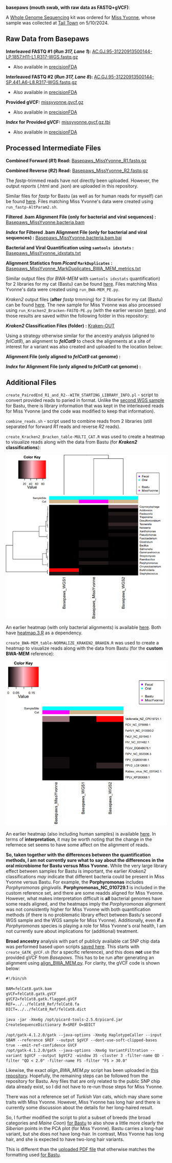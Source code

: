 **basepaws (mouth swab, with raw data as FASTQ+gVCF)**:

A [Whole Genome Sequencing](https://basepaws.com/products/whole-genome-sequencing?variant=41082749976773) kit was ordered for [Miss Yvonne](https://www.petfinder.com/cat/miss-yvonne-71559819/ca/los-angeles/kitten-rescue-ca55/), whose sample was collected at [Tail Town](https://www.tailtowncats.com/) on 5/10/2024.

## Raw Data from Basepaws

**Interleaved FASTQ #1 (*Run 317, Lane 1*):** [AC.GJ.95-31220913500144-LP.1857.H11-L1.R317-WGS.fastq.gz](https://storage.googleapis.com/miss-yvonne-cat-genome/AC.GJ.95-31220913500144-LP.1857.H11-L1.R317-WGS.fastq.gz)
 - Also available in [precisionFDA](https://precision.fda.gov/home/files/file-GqVf1J805PZb38VJK1y69f5Z-2)

**Interleaved FASTQ #2 (*Run 317, Lane 8*):** [AC.GJ.95-31220913500144-SP.441.A6-L8.R317-WGS.fastq.gz](https://storage.googleapis.com/miss-yvonne-cat-genome/AC.GJ.95-31220913500144-SP.441.A6-L8.R317-WGS.fastq.gz)
 - Also available in [precisionFDA](https://precision.fda.gov/home/files/file-GqVbVp80xxvXVk3k5yy8G3yz-2)

**Provided gVCF:** [missyvonne.gvcf.gz](https://storage.googleapis.com/miss-yvonne-cat-genome/missyvonne.gvcf.gz)
 - Also available in [precisionFDA](https://precision.fda.gov/home/files/file-GqVf1f80bfGGXQ31PygFb6jB-2)

***Index* for Provided gVCF:** [missyvonne.gvcf.gz.tbi](https://storage.googleapis.com/miss-yvonne-cat-genome/missyvonne.gvcf.gz.tbi)
 - Also available in [precisionFDA](https://precision.fda.gov/home/files/file-GqVf1f0007qFQ4Kgkgq4BKyy-2)

## Processed Intermediate Files

**Combined Forward (*R1*) Read:** [Basepaws_MissYvonne_R1.fastq.gz](https://storage.googleapis.com/miss-yvonne-cat-genome/Basepaws_MissYvonne_R1.fastq.gz)

**Combined Reverse (*R2*) Read:** [Basepaws_MissYvonne_R2.fastq.gz](https://storage.googleapis.com/miss-yvonne-cat-genome/Basepaws_MissYvonne_R2.fastq.gz)

The *fastp*-trimmed reads have not directly been uploaded.  However, the output *reports* (.html and .json) are uploaded in this repository.

Similar files for *fastp* for Bastu (as well as for human reads for myself) can be found [here](https://github.com/cwarden45/Bastu_Cat_Genome/tree/master/Basepaws_Notes/Reformat_Basepaws_WGS2_and_Combine/fastp_results).  Files matching Miss Yvonne's data were created using `run_fastp-AltParam2.sh`.

**Filtered .bam Alignment File (only for bacterial and viral sequences) :** [Basepaws_MissYvonne.bacteria.bam](https://storage.googleapis.com/miss-yvonne-cat-genome/Basepaws_MissYvonne.bacteria.bam)

***Index* for Filtered .bam Alignment File (only for bacterial and viral sequences) :** [Basepaws_MissYvonne.bacteria.bam.bai](https://storage.googleapis.com/miss-yvonne-cat-genome/Basepaws_MissYvonne.bacteria.bam.bai)

**Bacterial and Viral Quantification using `samtools idxstats` :** [Basepaws_MissYvonne_idxstats.txt](https://storage.googleapis.com/miss-yvonne-cat-genome/Basepaws_MissYvonne_idxstats.txt)

**Alignment Statistics from *Picard* `MarkDuplicates` :** [Basepaws_MissYvonne_MarkDuplicates_BWA_MEM_metrics.txt](https://storage.googleapis.com/miss-yvonne-cat-genome/Basepaws_MissYvonne_MarkDuplicates_BWA_MEM_metrics.txt)

Similar output files (for *BWA-MEM* with `samtools idxstats` quantification) for 2 libraries for my cat (Bastu) can be found [here](https://github.com/cwarden45/Bastu_Cat_Genome/tree/master/Basepaws_Notes/Reformat_Basepaws_WGS2_and_Combine/Additional_Alignments/Extended_Reference-2024).  Files matching Miss Yvonne's data were created using `run_BWA-MEM_PE.py`.

*Kraken2* output files (**after** *fastp* trmming) for 2 libraries for my cat (Bastu) can be found [here](https://github.com/cwarden45/Bastu_Cat_Genome/tree/master/Basepaws_Notes/Reformat_Basepaws_WGS2_and_Combine/fastp_results/Kraken-OUT).  The new sample for Miss Yvonne was also processed using `run_Kracken2_Bracken-FASTQ-PE.py` (with the earlier version [here](https://github.com/cwarden45/Bastu_Cat_Genome/blob/master/Basepaws_Notes/Reformat_Basepaws_WGS2_and_Combine/fastp_results/run_Kracken2_Bracken-FASTQ-PE.py)), and those results are saved within the following folder in this repository:

***Kraken2* Classification Files (folder) :** [Kraken-OUT](https://github.com/cwarden45/MissYvonne_Cat_Genome/tree/main/Kraken-OUT)

Using a strategy otherwise similar for the ancestry analysis (aligned to *felCat8*), an alignment to ***felCat9*** to check the alignments at a site of interest for a variant was also created and uploaded to the location below:

**Alignment File (only aligned to *felCat9* cat genome) :**

***Index* for Alignment File (only aligned to *felCat9* cat genome) :**

## Additional Files

`create_PairedEnd_R1_and_R2--WITH_STARTING_LIBRARY_INFO.pl` - script to convert provided reads to paried in format.  Unlike the [second WGS sample](https://github.com/cwarden45/Bastu_Cat_Genome/blob/master/Basepaws_Notes/Reformat_Basepaws_WGS2_and_Combine/create_PairedEnd_R1_and_R2.pl) for Bastu, there is library information that was kept in the interleaved reads for Miss Yvonne (and the code was modified to keep that information).

`combine_reads.sh` - script used to combine reads from 2 libraries (still separated for forward *R1* reads and reverse *R2* reads).

`create_Kracken2_Bracken_table-MULTI_CAT.R` was used to create a heatmap to visualize reads along with the data from Bastu (for ***Kraken2* classifications**):

![fastp-filtered assignments](Oral3_FILTERED_Braken_genera-heatmap_quantified-TOP20.PNG "Kraken2 assignments")

An earlier heatmap (with only bacterial alignments) is available [here](https://github.com/cwarden45/Bastu_Cat_Genome/blob/master/Basepaws_Notes/Reformat_Basepaws_WGS2_and_Combine/fastp_results/Oral6SUB3_FILTERED_Braken_genera-heatmap_quantified-TOP20.PNG).  Both have [heatmap.3.R](https://github.com/obigriffith/biostar-tutorials/blob/master/Heatmaps/heatmap.3.R) as a dependency.

`create_BWA-MEM_table-NORMALIZE_KRAKEN2_BRAKEN.R` was used to create a heatmap to visualize reads along with the data from Bastu (for the **custom BWA-MEM** reference):

![BWA-MEM Adjusted Counts, Normalied by Kraken2/Braken Non-Host Counts](n3_Oral_BWA-MEM-heatmap.PNG "BWA-MEM Adjusted Counts, Normalied by Kraken2/Braken Non-Host Counts")

An earlier heatmap (also including human samples) is available [here](https://github.com/cwarden45/Bastu_Cat_Genome/blob/master/Basepaws_Notes/Reformat_Basepaws_WGS2_and_Combine/Additional_Alignments/n6_Oral_Bowtie2-heatmap.PNG).  In terms of **interpretation**, it may be worth noting that the change in the refernece set seems to have some affect on the alignment of reads.

**So, taken together with the differences between the quantification methods, I am not currently sure what to say about the differences in the oral microbiome for Bastu versus Miss Yvonne.**  While the very large library effect between samples for Bastu is important, the earlier *Kraken2* classifications *may* indicate that different bacteria could be present in Miss Yvonne versus Bastu.  For example, the **Porphyromonas** includes *Porphyromonas gingivalis*.  **Porphyromonas_NC_010729.1** is included in the custom reference set, and there are some readds aligned for Miss Yvonne.  However, what makes interpretation difficult is **all** bacterial genomes have some reads aligned, and the heatmaps imply the *Porphyromonas* alignment was not consistently higher for Miss Yvonne with both quantification methods (if there is no problematic library effect between Bastu's second WGS sample and the WGS sample for Miss Yvonne).  Additionally, even **if** a *Porphyromonas* species is playing a role for Miss Yvonne's oral health, I am not currently sure about implications for (additional) treatment.

**Broad ancestry** analysis with part of publicly available cat SNP chip data was performed based upon scripts [saved here](https://github.com/cwarden45/Bastu_Cat_Genome/tree/master/Basepaws_Notes/ADMIXTURE%2BRFMix_ReAnalysis_with_Gandolfi-SNP-chip).  This starts with `create_GATK_gVCF.sh` (for a specific reference), and this does **not** use the provided gVCF from *Basepaws*.  This has to be run after generating an alignment using [align_BWA_MEM.py](https://github.com/cwarden45/Bastu_Cat_Genome/blob/master/Basepaws_Notes/align_BWA_MEM.py).  For clarity, the gVCF code is shown below:

```
#!/bin/sh

BAM=felCat8.gatk.bam
gVCF=felCat8.gatk.gVCF
gVCF2=felCat8.gatk.flagged.gVCF
REF=../../felCat8_Ref/felCat8.fa
DICT=../../felCat8_Ref/felCat8.dict

java -jar -Xmx6g /opt/picard-tools-2.5.0/picard.jar CreateSequenceDictionary R=$REF O=$DICT

/opt/gatk-4.1.2.0/gatk --java-options -Xmx6g HaplotypeCaller --input $BAM --reference $REF --output $gVCF --dont-use-soft-clipped-bases true --emit-ref-confidence GVCF
/opt/gatk-4.1.2.0/gatk --java-options -Xmx6g VariantFiltration --variant $gVCF --output $gVCF2 -window 35 -cluster 3 -filter-name QD -filter "QD < 2.0" -filter-name FS -filter "FS > 30.0"
```

Likewise, the exact *align_BWA_MEM.py* script has been uploaded in [this repository](https://github.com/cwarden45/MissYvonne_Cat_Genome/blob/main/align_BWA_MEM.py).  Hopefully, the remaining steps can be followed from the repository for Bastu.  Any files that are only related to the public SNP chip data already exist, so I did not have to re-run those steps for Miss Yvonne.

There was not a reference set of *Turkish Van* cats, which may share some traits with Miss Yvonne.  However, Miss Yvonne has long hair and there is currently some discussion about the details for her long-haired result.

So, I further modified the script to plot a subset of breeds (the broad categories and *Maine Coon*) [for Bastu](https://github.com/cwarden45/Bastu_Cat_Genome/blob/master/Basepaws_Notes/ADMIXTURE%2BRFMix_ReAnalysis_with_Gandolfi-SNP-chip/PCA_ancestry_3groups-plus-Maine-Coon.png) to also show a little more clearly the *Siberian* points in the PCA plot (for Miss Yvonne).  Bastu carries a long-hair variant, but she does not have long-hair.  In contrast, Miss Yvonne has long hair, and she is expected to have two-long hair variants.

This is different than the [uploaded PDF file]() that otherwise matches the formatting used [for Bastu](https://github.com/cwarden45/Bastu_Cat_Genome/blob/master/Basepaws_Notes/ADMIXTURE%2BRFMix_ReAnalysis_with_Gandolfi-SNP-chip/raw_basepaws_reanalysis_20k_sites.pdf).

